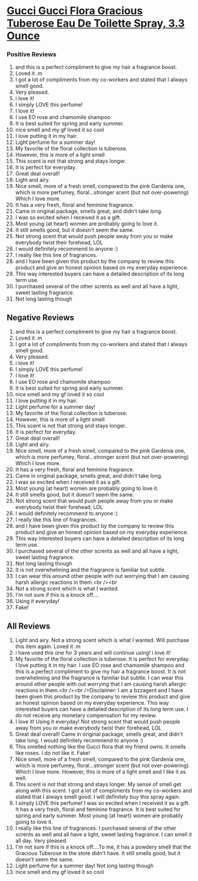 # [Gucci Gucci Flora Gracious Tuberose Eau De Toilette Spray, 3.3 Ounce](https://products.checkmycream.com/products/Gucci-Gucci-Flora-Gracious-Tuberose-Eau-De-Toilette-Spray-3.3-Ounce.html)

### Positive Reviews

<ol>
      <li>and this is a perfect compliment to give my hair a  fragrance  boost.</li>
      <li>Loved it .m</li>
      <li>I got a lot of compliments from my co-workers and stated that I always smell good.</li>
      <li>Very pleased.</li>
      <li>i love it!</li>
      <li>I simply LOVE this perfume!</li>
      <li>I love it!</li>
      <li>I use EO rose and chamomile shampoo</li>
      <li>It is best suited for spring and early summer.</li>
      <li>nice smell and my gf loved it so cool</li>
      <li>I love putting it in my hair.</li>
      <li>Light perfume for a summer day!  </li>
      <li>My favorite of the floral collection is tuberose.</li>
      <li>However,  this is more of a light smell</li>
      <li>This scent is not that strong and stays longer.</li>
      <li>It is perfect for everyday.</li>
      <li>Great deal overall!</li>
      <li>Light and airy.</li>
      <li>Nice smell,  more of a fresh smell, compared to the pink Gardenia one, which is more perfumey, floral...stronger scent (but not over-powering) Which I love more.</li>
      <li>It has a very fresh, floral and feminine fragrance.</li>
      <li>Came in original package, smells great, and didn&#x27;t take long.</li>
      <li>I was so excited when I received it as a gift.</li>
      <li>Most young (at heart) women are probably going to love it.</li>
      <li>It still smells good, but it doesn&#x27;t seem the same.</li>
      <li>Not strong scent that would push people away from you or make everybody twist their forehead, LOL</li>
      <li>I would definitely recommend to anyone :)</li>
      <li>I really like this line of fragrances.</li>
      <li>and I have been given this product by the company to review this product and give an honest  opinion based on my everyday experience.</li>
      <li>This way interested buyers can have a  detailed description of its long term use.</li>
      <li>I purchased several of the other scrents as well and all have a light, sweet lasting fragrance.</li>
      <li>Not long lasting though</li>
</ol>


<h2>Negative Reviews</h2>
<ol>
<li> and this is a perfect compliment to give my hair a  fragrance  boost.</li>
<li> Loved it .m</li>
<li> I got a lot of compliments from my co-workers and stated that I always smell good.</li>
<li> Very pleased.</li>
<li> i love it!</li>
<li> I simply LOVE this perfume!</li>
<li> I love it!</li>
<li> I use EO rose and chamomile shampoo</li>
<li> It is best suited for spring and early summer.</li>
<li> nice smell and my gf loved it so cool</li>
<li> I love putting it in my hair.</li>
<li> Light perfume for a summer day!  </li>
<li> My favorite of the floral collection is tuberose.</li>
<li> However,  this is more of a light smell</li>
<li> This scent is not that strong and stays longer.</li>
<li> It is perfect for everyday.</li>
<li> Great deal overall!</li>
<li> Light and airy.</li>
<li> Nice smell,  more of a fresh smell, compared to the pink Gardenia one, which is more perfumey, floral...stronger scent (but not over-powering) Which I love more.</li>
<li> It has a very fresh, floral and feminine fragrance.</li>
<li> Came in original package, smells great, and didn&#x27;t take long.</li>
<li> I was so excited when I received it as a gift.</li>
<li> Most young (at heart) women are probably going to love it.</li>
<li> It still smells good, but it doesn&#x27;t seem the same.</li>
<li> Not strong scent that would push people away from you or make everybody twist their forehead, LOL</li>
<li> I would definitely recommend to anyone :)</li>
<li> I really like this line of fragrances.</li>
<li> and I have been given this product by the company to review this product and give an honest  opinion based on my everyday experience.</li>
<li> This way interested buyers can have a  detailed description of its long term use.</li>
<li> I purchased several of the other scrents as well and all have a light, sweet lasting fragrance.</li>
<li> Not long lasting though</li>
<li> It is not overwhelming and the fragrance is familiar but subtle.</li>
<li> I can wear this around other people with out worrying that I am causing harsh allergic reactions in them.&lt;br /&gt;&lt;br</li>
<li> Not a strong scent which is what I wanted.</li>
<li> I&#x27;m not sure if this is a knock off....</li>
<li> Using it everyday!</li>
<li> Fake!</li>
</ol>

<h2>All Reviews</h2>

<ol>
    <li> Light and airy. Not a strong scent which is what I wanted. Will purchase this item again. Loved it .m</li>
    <li> i have used this one for 3 years and will continue using! i love it!</li>
    <li> My favorite of the floral collection is tuberose. It is perfect for everyday. I love putting it in my hair. I use EO rose and chamomile shampoo and this is a perfect compliment to give my hair a  fragrance  boost. It is not overwhelming and the fragrance is familiar but subtle. I can wear this around other people with out worrying that I am causing harsh allergic reactions in them.&lt;br /&gt;&lt;br /&gt;Disclaimer: I am a bzzagent and I have been given this product by the company to review this product and give an honest  opinion based on my everyday experience. This way interested buyers can have a  detailed description of its long term use. I do not receive any monetary compensation for my review.</li>
    <li> I love it! Using it everyday! Not strong scent that would push people away from you or make everybody twist their forehead, LOL</li>
    <li> Great deal overall! Came in original package, smells great, and didn&#x27;t take long. I would definitely recommend to anyone :)</li>
    <li> This smelled nothing like the Gucci flora that my friend owns. It smells like roses. I do not like it. Fake!</li>
    <li> Nice smell,  more of a fresh smell, compared to the pink Gardenia one, which is more perfumey, floral...stronger scent (but not over-powering) Which I love more. However,  this is more of a light smell and I like it as well.</li>
    <li> This scent is not that strong and stays longer. My sense of smell get along with this scent. I got a lot of compliments from my co-workers and stated that I always smell good. I will definitely buy this spray again.</li>
    <li> I simply LOVE this perfume! I was so excited when I received it as a gift. It has a very fresh, floral and feminine fragrance. It is best suited for spring and early summer. Most young (at heart) women are probably going to love it.</li>
    <li> I really like this line of fragrances. I purchased several of the other scrents as well and all have a light, sweet lasting fragrance. I can smell it all day. Very pleased.</li>
    <li> I&#x27;m not sure if this is a knock off....To me, it has a powdery smell that the Gracious Tuberose in the store didn&#x27;t have.  It still smells good, but it doesn&#x27;t seem the same.</li>
    <li> Light perfume for a summer day!  Not long lasting though</li>
    <li> nice smell and my gf loved it so cool</li>
</ol>




